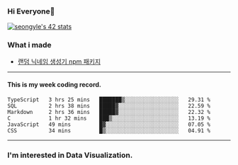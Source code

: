 ### Hi Everyone👋

[![seongyle's 42 stats](https://badge42.vercel.app/api/v2/cl260u6td000609l4p4inxynw/stats?cursusId=21&coalitionId=86)](https://github.com/JaeSeoKim/badge42)

### What i made

- [랜덤 닉네임 생성기 npm 패키지](https://www.npmjs.com/package/korean-random-names-generator)

---

#### This is my week coding record.

<!--START_SECTION:waka-->

```text
TypeScript   3 hrs 25 mins   ███████▒░░░░░░░░░░░░░░░░░   29.31 %
SQL          2 hrs 38 mins   █████▓░░░░░░░░░░░░░░░░░░░   22.59 %
Markdown     2 hrs 36 mins   █████▓░░░░░░░░░░░░░░░░░░░   22.32 %
C            1 hr 32 mins    ███▒░░░░░░░░░░░░░░░░░░░░░   13.19 %
JavaScript   49 mins         █▓░░░░░░░░░░░░░░░░░░░░░░░   07.05 %
CSS          34 mins         █▒░░░░░░░░░░░░░░░░░░░░░░░   04.91 %
```

<!--END_SECTION:waka-->
--- 

### I'm interested in Data Visualization.



<!--
**YeonSeong-Lee/YeonSeong-Lee** is a ✨ _special_ ✨ repository because its `README.md` (this file) appears on your GitHub profile.

Here are some ideas to get you started:

- 🔭 I’m currently working on ...
- 🌱 I’m currently learning ...
- 👯 I’m looking to collaborate on ...
- 🤔 I’m looking for help with ...
- 💬 Ask me about ...
- 📫 How to reach me: ...
- 😄 Pronouns: ...
- ⚡ Fun fact: ...
-->

